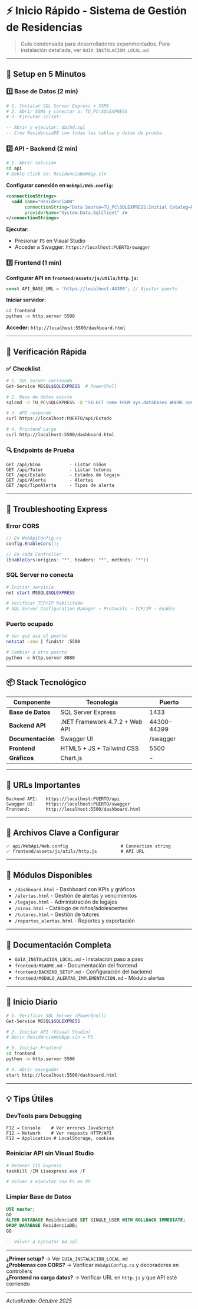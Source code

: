# ⚡ Inicio Rápido - Sistema de Gestión de Residencias

> Guía condensada para desarrolladores experimentados. Para instalación detallada, ver `GUIA_INSTALACION_LOCAL.md`

---

## 🚀 Setup en 5 Minutos

### 1️⃣ Base de Datos (2 min)

```bash
# 1. Instalar SQL Server Express + SSMS
# 2. Abrir SSMS y conectar a: TU_PC\SQLEXPRESS
# 3. Ejecutar script:
```

```sql
-- Abrir y ejecutar: db/bd.sql
-- Crea ResidenciaDB con todas las tablas y datos de prueba
```

### 2️⃣ API - Backend (2 min)

```bash
# 1. Abrir solución
cd api
# Doble click en: ResidenciaWebApp.sln
```

**Configurar conexión en `WebApi/Web.config`:**
```xml
<connectionStrings>
  <add name="ResidenciaDB"
       connectionString="Data Source=TU_PC\SQLEXPRESS;Initial Catalog=ResidenciaDB;Integrated Security=True;MultipleActiveResultSets=True"
       providerName="System.Data.SqlClient" />
</connectionStrings>
```

**Ejecutar:**
- Presionar `F5` en Visual Studio
- Acceder a Swagger: `https://localhost:PUERTO/swagger`

### 3️⃣ Frontend (1 min)

**Configurar API en `frontend/assets/js/utils/http.js`:**
```javascript
const API_BASE_URL = 'https://localhost:44300'; // Ajustar puerto
```

**Iniciar servidor:**
```bash
cd frontend
python -m http.server 5500
```

**Acceder:** `http://localhost:5500/dashboard.html`

---

## 🎯 Verificación Rápida

### ✅ Checklist

```bash
# 1. SQL Server corriendo
Get-Service MSSQL$SQLEXPRESS  # PowerShell

# 2. Base de datos existe
sqlcmd -S TU_PC\SQLEXPRESS -Q "SELECT name FROM sys.databases WHERE name = 'ResidenciaDB'"

# 3. API responde
curl https://localhost:PUERTO/api/Estado

# 4. Frontend carga
curl http://localhost:5500/dashboard.html
```

### 🔍 Endpoints de Prueba

```
GET /api/Nino           - Listar niños
GET /api/Tutor          - Listar tutores  
GET /api/Estado         - Estados de legajo
GET /api/Alerta         - Alertas
GET /api/TipoAlerta     - Tipos de alerta
```

---

## 🐛 Troubleshooting Express

### Error CORS
```csharp
// En WebApiConfig.cs
config.EnableCors();

// En cada Controller
[EnableCors(origins: "*", headers: "*", methods: "*")]
```

### SQL Server no conecta
```powershell
# Iniciar servicio
net start MSSQL$SQLEXPRESS

# Verificar TCP/IP habilitado
# SQL Server Configuration Manager → Protocols → TCP/IP → Enable
```

### Puerto ocupado
```bash
# Ver qué usa el puerto
netstat -ano | findstr :5500

# Cambiar a otro puerto
python -m http.server 8080
```

---

## 📦 Stack Tecnológico

| Componente | Tecnología | Puerto |
|------------|------------|--------|
| **Base de Datos** | SQL Server Express | 1433 |
| **Backend API** | .NET Framework 4.7.2 + Web API | 44300-44399 |
| **Documentación** | Swagger UI | /swagger |
| **Frontend** | HTML5 + JS + Tailwind CSS | 5500 |
| **Gráficos** | Chart.js | - |

---

## 🔗 URLs Importantes

```
Backend API:   https://localhost:PUERTO/api
Swagger UI:    https://localhost:PUERTO/swagger
Frontend:      http://localhost:5500/dashboard.html
```

---

## 📂 Archivos Clave a Configurar

```
✅ api/WebApi/Web.config                    # Connection string
✅ frontend/assets/js/utils/http.js         # API URL
```

---

## 🎨 Módulos Disponibles

- `/dashboard.html` - Dashboard con KPIs y gráficos
- `/alertas.html` - Gestión de alertas y vencimientos
- `/legajos.html` - Administración de legajos
- `/ninos.html` - Catálogo de niños/adolescentes
- `/tutores.html` - Gestión de tutores
- `/reportes_alertas.html` - Reportes y exportación

---

## 📖 Documentación Completa

- `GUIA_INSTALACION_LOCAL.md` - Instalación paso a paso
- `frontend/README.md` - Documentación del frontend
- `frontend/BACKEND_SETUP.md` - Configuración del backend
- `frontend/MODULO_ALERTAS_IMPLEMENTACION.md` - Módulo alertas

---

## 🚦 Inicio Diario

```bash
# 1. Verificar SQL Server (PowerShell)
Get-Service MSSQL$SQLEXPRESS

# 2. Iniciar API (Visual Studio)
# Abrir ResidenciaWebApp.sln → F5

# 3. Iniciar Frontend
cd frontend
python -m http.server 5500

# 4. Abrir navegador
start http://localhost:5500/dashboard.html
```

---

## 💡 Tips Útiles

### DevTools para Debugging
```
F12 → Console    # Ver errores JavaScript
F12 → Network    # Ver requests HTTP/API
F12 → Application # LocalStorage, cookies
```

### Reiniciar API sin Visual Studio
```powershell
# Detener IIS Express
taskkill /IM iisexpress.exe /F

# Volver a ejecutar con F5 en VS
```

### Limpiar Base de Datos
```sql
USE master;
GO
ALTER DATABASE ResidenciaDB SET SINGLE_USER WITH ROLLBACK IMMEDIATE;
DROP DATABASE ResidenciaDB;
GO

-- Volver a ejecutar bd.sql
```

---

**¿Primer setup?** → Ver `GUIA_INSTALACION_LOCAL.md`  
**¿Problemas con CORS?** → Verificar `WebApiConfig.cs` y decoradores en controllers  
**¿Frontend no carga datos?** → Verificar URL en `http.js` y que API esté corriendo  

---

*Actualizado: Octubre 2025*

